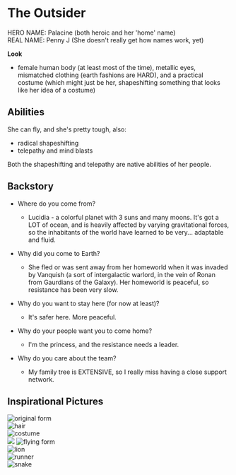 # The Outsider

HERO NAME: Palacine (both heroic and her 'home' name)  
REAL NAME: Penny J (She doesn't really get how names work, yet)

**Look**

* female human body (at least most of the time), metallic eyes, mismatched clothing (earth fashions are HARD), and a practical costume (which might just be her, shapeshifting something that looks like her idea of a costume)

## Abilities
She can fly, and she's pretty tough, also:  

* radical shapeshifting
* telepathy and mind blasts

Both the shapeshifting and telepathy are native abilities of her people.

## Backstory

* Where do you come from?
    * Lucidia - a colorful planet with 3 suns and many moons. It's got a LOT of ocean, and is heavily affected by varying gravitational forces, so the inhabitants of the world have learned to be very... adaptable and fluid.

* Why did you come to Earth?
    * She fled or was sent away from her homeworld when it was invaded by Vanquish (a sort of intergalactic warlord, in the vein of Ronan from Gaurdians of the Galaxy). Her homeworld is peaceful, so resistance has been very slow.

* Why do you want to stay here (for now at least)?
    * It's safer here. More peaceful.

* Why do your people want you to come home?
    * I'm the princess, and the resistance needs a leader.

* Why do you care about the team?
    * My family tree is EXTENSIVE, so I really miss having a close support network.

## Inspirational Pictures
![](img/palacine_form.png "original form")  
![](img/palacine_hair.png "hair")  
![](img/palacine_costume.png "costume")  
![](img/Palacine-sealion-run.jpg)
![](img/Palacine_flier.jpg "flying form")  
![](img/Palacine_lion.jpg "lion")  
![](img/Palacine_runner.jpg "runner")  
![](img/Palacine_snake.jpg "snake")  
